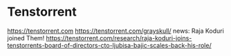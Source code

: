 # Tenstorrent
https://tenstorrent.com https://tenstorrent.com/grayskull/ news: Raja Koduri joined Them! https://tenstorrent.com/research/raja-koduri-joins-tenstorrents-board-of-directors-cto-ljubisa-bajic-scales-back-his-role/
